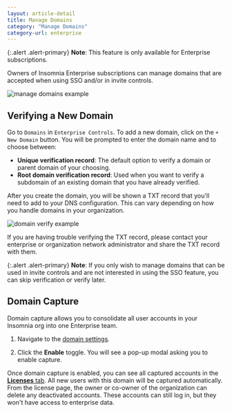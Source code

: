 ```yaml
---
layout: article-detail
title: Manage Domains
category: "Manage Domains"
category-url: enterprise
---
```


{:.alert .alert-primary}
**Note**: This feature is only available for Enterprise subscriptions.

Owners of Insomnia Enterprise subscriptions can manage domains that are accepted when using SSO and/or in invite controls.

![manage domains example](/assets/images/manage-domains.png)

## Verifying a New Domain

Go to `Domains` in `Enterprise Controls`. To add a new domain, click on the `+ New Domain` button. You will be prompted to enter the domain name and to choose between:

- **Unique verification record**: The default option to verify a domain or parent domain of your choosing.
- **Root domain verification record**: Used when you want to verify a subdomain of an existing domain that you have already verified.

After you create the domain, you will be shown a TXT record that you'll need to add to your DNS configuration. This can vary depending on how you handle domains in your organization.

![domain verify example](/assets/images/domain-verify-example.png)

If you are having trouble verifying the TXT record, please contact your enterprise or organization network administrator and share the TXT record with them.

{:.alert .alert-primary}
**Note**: If you only wish to manage domains that can be used in invite controls and are not interested in using the SSO feature, you can skip verification or verify later.


## Domain Capture

Domain capture allows you to consolidate all user accounts in your Insomnia org into one Enterprise team.

1. Navigate to the [domain settings](https://app.insomnia.rest/app/enterprise/domains/list). 

2. Click the **Enable** toggle. You will see a pop-up modal asking you to enable capture. 

Once domain capture is enabled, you can see all captured accounts in the [**Licenses** tab](https://app.insomnia.rest/app/enterprise/licenses). All new users with this domain will be captured automatically. From the license page, the owner or co-owner of the organization can delete any deactivated accounts. These accounts can still log in, but they won't have access to enterprise data.

